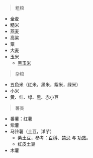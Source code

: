 <link href="../../css/style.css" rel="stylesheet" type="text/css" />

> 粗粮
+ 全麦
+ 糙米
+ 燕麦
+ 高粱
+ 粟
+ 大麦
+ 玉米
  + [黑玉米](https://mp.weixin.qq.com/s/eHrnNytqBwuZam8uSFnRDg)

> 杂粮
+ 五色米（红米，黑米，紫米，绿米）
+ 小米
+ 黄、红、绿、黑、赤小豆

> 薯类
+ 番薯：红薯
+ 紫薯
+ 马铃薯（土豆，洋芋）
  + 紫土豆，参考：[百科][zitudou]、[禁忌][zitudou2] 与 [功效][zitudou3]。
  + 红皮土豆
+ 木薯

[^地三鲜]: 地三鲜指土豆、茄子、辣椒。


[zitudou]: https://baike.baidu.com/item/%E7%B4%AB%E5%9C%9F%E8%B1%86/8484770?fr=kg_general
[zitudou2]: https://m.cnkang.com/cm/mipcache/1586070.html?type=yingyang
[zitudou3]: https://mip.cndzys.com/shicai/zitudou.html
